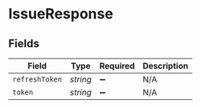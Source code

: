 # IssueResponse


## Fields

| Field              | Type               | Required           | Description        |
| ------------------ | ------------------ | ------------------ | ------------------ |
| `refreshToken`     | *string*           | :heavy_minus_sign: | N/A                |
| `token`            | *string*           | :heavy_minus_sign: | N/A                |